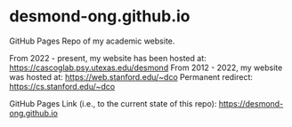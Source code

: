 # desmond-ong.github.io

GitHub Pages Repo of my academic website. 

From 2022 - present, my website has been hosted at: https://cascoglab.psy.utexas.edu/desmond
From 2012 - 2022, my website was hosted at: https://web.stanford.edu/~dco
Permanent redirect: https://cs.stanford.edu/~dco

GitHub Pages Link (i.e., to the current state of this repo): https://desmond-ong.github.io


